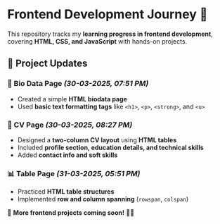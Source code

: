 # **Frontend Development Journey** 🚀  

This repository tracks my **learning progress in frontend development**, covering **HTML, CSS, and JavaScript** with hands-on projects.  

## **📆 Project Updates**  

### 📄 Bio Data Page *(30-03-2025, 07:51 PM)*  
- Created a simple **HTML biodata page**  
- Used **basic text formatting tags** like `<h1>`, `<p>`, `<strong>`, and `<u>`  

### 📜 CV Page *(30-03-2025, 08:27 PM)*  
- Designed a **two-column CV layout** using **HTML tables**  
- Included **profile section, education details, and technical skills**  
- Added **contact info and soft skills**  

### 📊 Table Page *(31-03-2025, 05:51 PM)*  
- Practiced **HTML table structures**  
- Implemented **row and column spanning** (`rowspan`, `colspan`)   

📌 **More frontend projects coming soon!** 🚀🔥  
